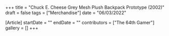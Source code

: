 +++
title = "Chuck E. Cheese Grey Mesh Plush Backpack Prototype (2002)"
draft = false
tags = ["Merchandise"]
date = "06/03/2022"

[Article]
startDate = ""
endDate = ""
contributors = ["The 64th Gamer"]
gallery = []
+++
